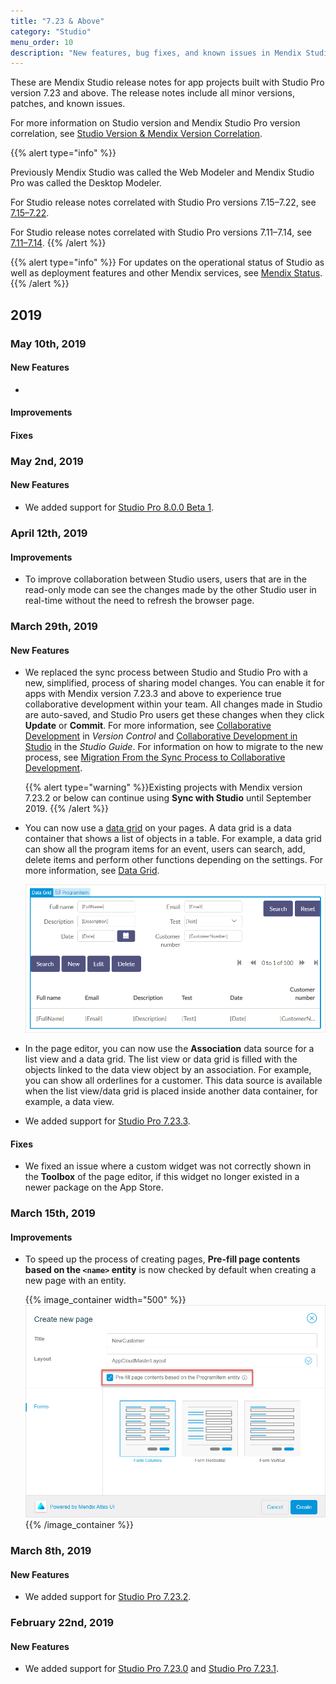 ```yaml
---
title: "7.23 & Above"
category: "Studio"
menu_order: 10
description: "New features, bug fixes, and known issues in Mendix Studio correlated to Mendix Studio Pro version 7.23 and above."
---
```


These are Mendix Studio release notes for app projects built with Studio Pro version 7.23 and above. The release notes include all minor versions, patches, and known issues.

For more information on Studio version and Mendix Studio Pro version correlation, see [Studio Version & Mendix Version Correlation](/studio/general-versions).

{{% alert type="info" %}}

Previously Mendix Studio was called the Web Modeler and Mendix Studio Pro was called the Desktop Modeler.

For Studio release notes correlated with Studio Pro versions 7.15–7.22, see [7.15–7.22](7.15-7.22). 

For Studio release notes correlated with Studio Pro versions 7.11–7.14, see [7.11–7.14](7.11-7.14). 
{{% /alert %}}

{{% alert type="info" %}}
For updates on the operational status of Studio as well as deployment features and other Mendix services, see [Mendix Status](https://status.mendix.com/).
{{% /alert %}}

## 2019

### May 10th, 2019

#### New Features

* 

#### Improvements

#### Fixes

### May 2nd, 2019

#### New Features

* We added support for [Studio Pro 8.0.0 Beta 1](../studio-pro/8.0). 

### April 12th, 2019

#### Improvements

* To improve collaboration between Studio users, users that are in the read-only mode can see the changes made by the other Studio user in real-time without the need to refresh the browser page.

### March 29th, 2019

#### New Features

*  We replaced the sync process between Studio and Studio Pro with a new, simplified, process of sharing model changes. You can enable it for apps with Mendix version 7.23.3 and above to experience true  collaborative development within your team. All changes made in Studio are auto-saved, and Studio Pro users get these changes when they click **Update** or **Commit**. For more information, see [Collaborative Development](/refguide7/collaborative-development) in *Version Control* and [Collaborative Development in Studio](/studio/general-collaborative-development) in the *Studio Guide*. For information on how to migrate to the new process, see [Migration From the Sync Process to Collaborative Development](/refguide7/collaborative-development-migration). 

    {{% alert type="warning" %}}Existing projects with Mendix version 7.23.2 or below can continue using **Sync with Studio** until September 2019.
    {{% /alert %}}

*  You can now use a [data grid](/studio/page-editor-data-grid) on your pages. A data grid is a data container that shows a list of objects in a table. For example, a data grid can show all the program items for an event, users can search, add, delete items and perform other functions depending on the settings. For more information, see [Data Grid](/studio/page-editor-data-grid). 

    ![](../../studio/attachments/page-editor-data-grid/data-grid-example.png)  

* In the page editor, you can now use the **Association** data source for a list view and a data grid. The list view or data grid is filled with the objects linked to the data view object by an association. For example, you can show all orderlines for a customer. This data source is available when the list view/data grid is placed inside another data container, for example, a data view.  

* We added support for [Studio Pro 7.23.3](../studio-pro/7.23). 

#### Fixes

* We fixed an issue where a custom widget was not correctly shown in the **Toolbox** of the page editor, if this widget no longer existed in a newer package on the App Store.

### March 15th, 2019

#### Improvements

* To speed up the process of creating pages, **Pre-fill page contents based on the `<name>` entity** is now checked by default when creating a new page with an entity.

    {{% image_container width="500" %}}![](attachments/pre-fill-page-contents.png)
    {{% /image_container %}}

### March 8th, 2019

#### New Features

* We added support for [Studio Pro 7.23.2](../studio-pro/7.23).

### February 22nd, 2019

#### New Features

* We added support for [Studio Pro 7.23.0](../studio-pro/7.23) and [Studio Pro 7.23.1](../studio-pro/7.23).

